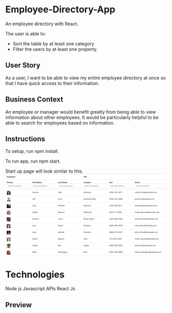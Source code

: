 # Employee-Directory-App

An employee directory with React.

The user is able to:

- Sort the table by at least one category
- Filter the users by at least one property.

## User Story

As a user, I want to be able to view my entire employee directory at once so that I have quick access to their information.

## Business Context

An employee or manager would benefit greatly from being able to view information about other employees. It would be particularly helpful to be able to search for employees based on information.

## Instructions

To setup, run npm install.

To run app, run npm start.

Start up page will look similar to this.
![](pageStartupScreenShot.png)

# Technologies

Node js
Javascript
APIs
React Js

## Preview
